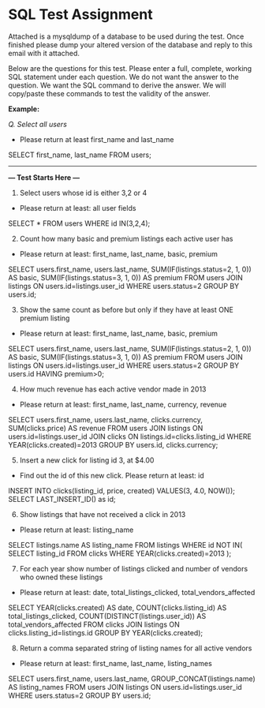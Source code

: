 # SQL Test Assignment

Attached is a mysqldump of a database to be used during the test. Once finished please dump your altered version of the database and reply to this email with it attached. 

Below are the questions for this test. Please enter a full, complete, working SQL statement under each question. We do not want the answer to the question. We want the SQL command to derive the answer. We will copy/paste these commands to test the validity of the answer.

**Example:**

_Q. Select all users_

- Please return at least first_name and last_name

SELECT first_name, last_name FROM users;


------

**— Test Starts Here —**

1. Select users whose id is either 3,2 or 4
- Please return at least: all user fields

SELECT * FROM users WHERE id IN(3,2,4);

2. Count how many basic and premium listings each active user has
- Please return at least: first_name, last_name, basic, premium

SELECT
  users.first_name,
  users.last_name,
  SUM(IF(listings.status=2, 1, 0)) AS basic,
  SUM(IF(listings.status=3, 1, 0)) AS premium
FROM users
  JOIN listings ON users.id=listings.user_id
WHERE users.status=2
GROUP BY users.id;

3. Show the same count as before but only if they have at least ONE premium listing
- Please return at least: first_name, last_name, basic, premium

SELECT
  users.first_name,
  users.last_name,
  SUM(IF(listings.status=2, 1, 0)) AS basic,
  SUM(IF(listings.status=3, 1, 0)) AS premium
FROM users
  JOIN listings ON users.id=listings.user_id
WHERE users.status=2
GROUP BY users.id
HAVING premium>0;

4. How much revenue has each active vendor made in 2013
- Please return at least: first_name, last_name, currency, revenue

SELECT
  users.first_name,
  users.last_name,
  clicks.currency,
  SUM(clicks.price) AS revenue
FROM users
  JOIN listings ON users.id=listings.user_id
  JOIN clicks ON listings.id=clicks.listing_id
WHERE YEAR(clicks.created)=2013
GROUP BY users.id, clicks.currency;


5. Insert a new click for listing id 3, at $4.00
- Find out the id of this new click. Please return at least: id

INSERT INTO
  clicks(listing_id, price, created)
VALUES(3, 4.0, NOW());
SELECT LAST_INSERT_ID() as id;

6. Show listings that have not received a click in 2013
- Please return at least: listing_name

SELECT
  listings.name AS listing_name
FROM listings
WHERE id NOT IN(
  SELECT
    listing_id
  FROM clicks
  WHERE YEAR(clicks.created)=2013
);

7. For each year show number of listings clicked and number of vendors who owned these listings
- Please return at least: date, total_listings_clicked, total_vendors_affected

SELECT
  YEAR(clicks.created) AS date,
  COUNT(clicks.listing_id) AS total_listings_clicked,
  COUNT(DISTINCT(listings.user_id)) AS total_vendors_affected
FROM clicks
  JOIN listings ON clicks.listing_id=listings.id
GROUP BY YEAR(clicks.created);

8. Return a comma separated string of listing names for all active vendors
- Please return at least: first_name, last_name, listing_names

SELECT
  users.first_name,
  users.last_name,
  GROUP_CONCAT(listings.name) AS listing_names
FROM users
  JOIN listings ON users.id=listings.user_id
WHERE users.status=2
GROUP BY users.id;